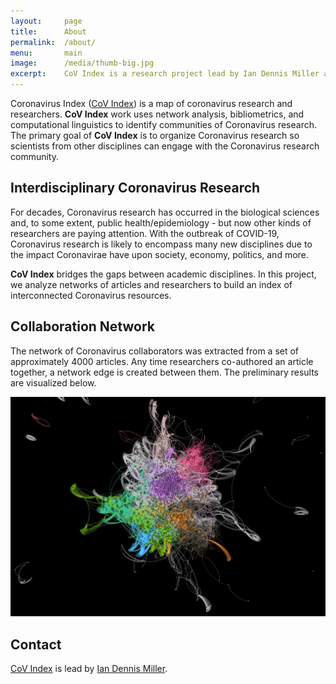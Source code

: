```yaml
---
layout:     page
title:      About
permalink:  /about/
menu:       main
image:      /media/thumb-big.jpg
excerpt:    CoV Index is a research project lead by Ian Dennis Miller at the University of Toronto
---
```


<p>
    Coronavirus Index (<a href="http://covindex.com">CoV Index</a>) is a map of coronavirus research and researchers.
    <b>CoV Index</b> work uses network analysis, bibliometrics, and computational linguistics to identify communities of Coronavirus research.
    The primary goal of <b>CoV Index</b> is to organize Coronavirus research so scientists from other disciplines can engage with the Coronavirus research community.
</p>

<h2>Interdisciplinary Coronavirus Research</h2>

<p>
    For decades, Coronavirus research has occurred in the biological sciences and, to some extent, public health/epidemiology - but now other kinds of researchers are paying attention.
    With the outbreak of COVID-19, Coronavirus research is likely to encompass many new disciplines due to the impact Coronavirae have upon society, economy, politics, and more.
</p>

<p>
    <b>CoV Index</b> bridges the gaps between academic disciplines.
    In this project, we analyze networks of articles and researchers to build an index of interconnected Coronavirus resources.
</p>

<h2>Collaboration Network</h2>

<p>
    The network of Coronavirus collaborators was extracted from a set of approximately 4000 articles.
    Any time researchers co-authored an article together, a network edge is created between them.
    The preliminary results are visualized below.
</p>

<p align="center">
    <img src="/media/net/coronavirus-collaboration-network.jpg">
</p>

## Contact

[CoV Index](http://covindex.com) is lead by <a href="http://imiller.utsc.utoronto.ca">Ian Dennis Miller</a>.
